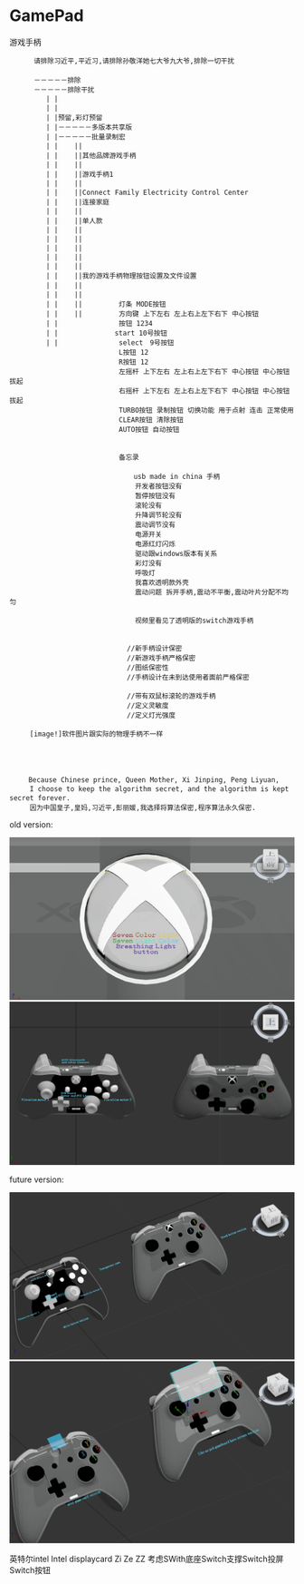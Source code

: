 # GamePad
游戏手柄
          
          请排除习近平,平近习,请排除孙敬洋她七大爷九大爷,排除一切干扰
        　
          －－－－－排除
          －－－－－排除干扰
             | |
             | |
             | |预留,彩灯预留
             | |－－－－－多版本共享版
             | |－－－－－批量录制宏
             | |    ||
             | |    ||其他品牌游戏手柄
             | |    ||
             | |    ||游戏手柄1
             | |    || 
             | |    ||Connect Family Electricity Control Center
             | |    ||连接家庭
             | |    || 
             | |    ||单人款 
             | |    || 
             | |    || 
             | |    || 
             | |    || 
             | |    ||   
             | |    ||我的游戏手柄物理按钮设置及文件设置
             | |    ||　　　　　
             | |    || 
             | |    ||         灯条 MODE按钮
             | |    ||         方向键 上下左右 左上右上左下右下 中心按钮
             | |               按钮 1234
             | |    　　　　　　start 10号按钮
             | |               select　9号按钮
                               L按钮 12 
                               R按钮 12
                               左摇杆 上下左右 左上右上左下右下 中心按钮 中心按钮拔起
                               右摇杆 上下左右 左上右上左下右下 中心按钮 中心按钮拔起
                               TURBO按钮 录制按钮 切换功能 用于点射 连击 正常使用
                               CLEAR按钮 清除按钮
                               AUTO按钮 自动按钮
                               
                               
                               备忘录
                               　　
                           　　　　 usb made in china 手柄
                                   开发者按钮没有
                                   暂停按钮没有
                                   滚轮没有
                                   升降调节轮没有
                                   震动调节没有
                                   电源开关
                                   电源红灯闪烁
                                   驱动跟windows版本有关系
                                   彩灯没有 
                                   呼吸灯
                                   我喜欢透明款外壳
                                   震动问题 拆开手柄,震动不平衡,震动叶片分配不均匀
                                   
                                   视频里看见了透明版的switch游戏手柄
                                   
                                                                      
                                 //新手柄设计保密
                                 //新游戏手柄严格保密
                                 //图纸保密性
                                 //手柄设计在未到达使用者面前严格保密  
                                 
                                 //带有双鼠标滚轮的游戏手柄
                                 //定义灵敏度
                                 //定义灯光强度
                                 
         [image!]软件图片跟实际的物理手柄不一样
       
       
       
       
       　Because Chinese prince, Queen Mother, Xi Jinping, Peng Liyuan, 
         I choose to keep the algorithm secret, and the algorithm is kept secret forever.
         因为中国皇子,皇妈,习近平,彭丽媛,我选择将算法保密,程序算法永久保密.
  
       
       
       
       
old version:
         
   ![image](https://github.com/qizhoward/GamePad/blob/master/Old%20Game%20Board%20Version/gameboard1.PNG)
   ![image](https://github.com/qizhoward/GamePad/blob/master/Old%20Game%20Board%20Version/gameboard2.PNG)
       
future version:
          
   ![image](https://github.com/qizhoward/GamePad/blob/master/Future%20Game%20Board%20Version/gameboard3.PNG)
   ![image](https://github.com/qizhoward/GamePad/blob/master/Future%20Game%20Board%20Version/gameboard4.PNG)
         


英特尔intel
Intel displaycard Zi Ze ZZ
考虑SWith底座Switch支撑Switch投屏Switch按钮



